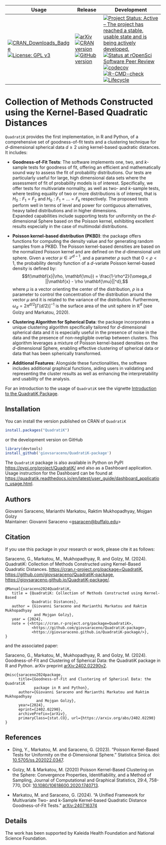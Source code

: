 <!-- badges: start -->

| Usage  | Release | Development |
|------------------|------------------------|------------------------------|
| [![CRAN_Downloads_Badge](https://cranlogs.r-pkg.org/badges/grand-total/QuadratiK)](https://cran.r-project.org/package=QuadratiK) [![License: GPL v3](https://img.shields.io/badge/license-GPLv3-blue.svg)](https://giovsaraceno.github.io/QuadratiK-package/LICENSE.html)|[![arXiv](https://img.shields.io/badge/doi-arXiv:2402.02290v2-green.svg)](https://doi.org/10.48550/arXiv.2402.02290) [![CRAN version](https://www.r-pkg.org/badges/version/QuadratiK)](https://CRAN.R-project.org/package=QuadratiK) [![GitHub version](https://img.shields.io/badge/devel%20version-1.1.3-blue.svg)](https://github.com/giovsaraceno/QuadratiK-package) | [![Project Status: Active – The project has reached a stable, usable state and is being actively developed.](https://www.repostatus.org/badges/latest/active.svg)](https://www.repostatus.org/#active) [![Status at rOpenSci Software Peer Review](https://badges.ropensci.org/632_status.svg)](https://github.com/ropensci/software-review/issues/632) [![codecov](https://codecov.io/github/giovsaraceno/QuadratiK-package/graph/badge.svg?token=M4CDTQPONE)](https://app.codecov.io/github/giovsaraceno/QuadratiK-package) [![R-CMD-check](https://github.com/giovsaraceno/QuadratiK-package/actions/workflows/R-CMD-check.yaml/badge.svg)](https://github.com/giovsaraceno/QuadratiK-package/actions/workflows/R-CMD-check.yaml) [![Lifecycle](https://img.shields.io/badge/lifecycle-stable-green.svg)](https://lifecycle.r-lib.org/articles/stages.html#stable) |             |

<!-- badges: end -->

# Collection of Methods Constructed using the Kernel-Based Quadratic Distances

`QuadratiK` provides the first implementation, in R and Python, of a comprehensive set of goodness-of-fit tests and a clustering technique for $d$-dimensional spherical data $d \ge 2$ using kernel-based quadratic distances. It includes:

-   **Goodness-of-Fit Tests**: The software implements one, two, and *k*-sample tests for goodness of fit, offering an efficient and mathematically sound way to assess the fit of probability distributions. Our tests are particularly useful for large, high dimensional data sets where the assessment of fit of probability models is of interest. Specifically, we offer tests for multivariate normality, as well as two- and *k*-sample tests, where testing equality of two or more distributions is of interest, that is $H_0: F_1 = F_2$ and $H_0: F_1 = \ldots = F_k$ respectively. The proposed tests perform well in terms of level and power for contiguous alternatives, heavy tailed distributions and in higher dimensions.\
Expanded capabilities include supporting tests for uniformity on the *d*-dimensional Sphere based on the Poisson kernel, exhibiting excellent results especially in the case of multimodal distributions.

-   **Poisson kernel-based distribution (PKBD)**: the package offers functions for computing the density value and for generating random samples from a PKBD. The Poisson kernel-based densities are based on the normalized Poisson kernel and are defined on the $d$-dimensional unit sphere. Given a vector $\mu \in \mathcal{S}^{d-1}$, and a parameter $\rho$ such that $0 < \rho < 1$, the probability density function of a $d$-variate Poisson kernel-based density is defined by: $$f(\mathbf{x}|\rho, \mathbf{\mu}) = \frac{1-\rho^2}{\omega_d ||\mathbf{x} - \rho \mathbf{\mu}||^d},$$ where $\mu$ is a vector orienting the center of the distribution, $\rho$ is a parameter to control the concentration of the distribution around the vector $\mu$ and it is related to the variance of the distribution. Furthermore, $\omega_d = 2\pi^{d/2} [\Gamma(d/2)]^{-1}$ is the surface area of the unit sphere in $\mathbb{R}^d$ (see Golzy and Markatou, 2020).

-   **Clustering Algorithm for Spherical Data**: the package incorporates a unique clustering algorithm specifically tailored for $d$-dimensional spherical data and it is especially useful in the presence of noise in the data and the presence of non-negligible overlap between clusters. This algorithm leverages a mixture of Poisson kernel-based densities on the $d$-dimensional Sphere, enabling effective clustering of spherical data or data that has been spherically transformed. 

-   **Additional Features**: Alongside these functionalities, the software includes additional graphical functions, aiding users in validating and representing the cluster results as well as enhancing the interpretability and usability of the analysis.

For an introduction to the usage of `QuadratiK` see the vignette [Introduction to the QuadratiK Package](https://giovsaraceno.github.io/QuadratiK-package/articles/Introduction.html).

## Installation

You can install the version published on CRAN of `QuadratiK`

``` r
install.packages("QuadratiK")
```

or the development version on GitHub

``` r
library(devtools)
install_github('giovsaraceno/QuadratiK-package')
```

The `QuadratiK` package is also available in Python on PyPI <https://pypi.org/project/QuadratiK/> and also as a Dashboard application. Usage instruction for the Dashboard can be found at <https://quadratik.readthedocs.io/en/latest/user_guide/dashboard_application_usage.html>.

## Authors

Giovanni Saraceno, Marianthi Markatou, Raktim Mukhopadhyay, Mojgan Golzy\
Maintainer: Giovanni Saraceno \<[gsaracen\@buffalo.edu](mailto:gsaracen@buffalo.edu)\>

## Citation

If you use this package in your research or work, please cite it as follows:

Saraceno, G., Markatou, M., Mukhopadhyay, R. and Golzy, M. (2024). QuadratiK: Collection of Methods Constructed using Kernel-Based Quadratic Distances. <https://cran.r-project.org/package=QuadratiK>, <https://github.com/giovsaraceno/QuadratiK-package>, <https://giovsaraceno.github.io/QuadratiK-package/>.

```         
@Manual{saraceno2024QuadratiK,  
   title = {QuadratiK: Collection of Methods Constructed using Kernel-Based 
            Quadratic Distances},  
   author = {Giovanni Saraceno and Marianthi Markatou and Raktim Mukhopadhyay 
             and Mojgan Golzy},  
   year = {2024},  
   note = {<https://cran.r-project.org/package=QuadratiK>,
            <https://github.com/giovsaraceno/QuadratiK-package>,
            <https://giovsaraceno.github.io/QuadratiK-package/>},  
}
```

and the associated paper:

Saraceno, G., Markatou, M., Mukhopadhyay, R. and Golzy, M. (2024). Goodness-of-Fit and Clustering of Spherical Data: the QuadratiK package in R and Python. arXiv preprint [arXiv:2402.02290v2](https://arxiv.org/abs/2402.02290).

```         
@misc{saraceno2024package, 
      title={Goodness-of-Fit and Clustering of Spherical Data: the QuadratiK 
             package in R and Python},  
      author={Giovanni Saraceno and Marianthi Markatou and Raktim Mukhopadhyay 
              and Mojgan Golzy}, 
      year={2024}, 
      eprint={2402.02290}, 
      archivePrefix={arXiv}, 
      primaryClass={stat.CO}, url={https://arxiv.org/abs/2402.02290}
}
```

## References

-   Ding, Y., Markatou, M. and Saraceno, G. (2023). “Poisson Kernel-Based Tests for Uniformity on the d-Dimensional Sphere.” Statistica Sinica. doi: [10.5705/ss.202022.0347](https://doi.org/10.5705/ss.202022.0347).

-   Golzy, M. & Markatou, M. (2020) Poisson Kernel-Based Clustering on the Sphere: Convergence Properties, Identifiability, and a Method of Sampling, Journal of Computational and Graphical Statistics, 29:4, 758-770, DOI: [10.1080/10618600.2020.1740713](https://doi.org/10.1080/10618600.2020.1740713).

-   Markatou, M. and Saraceno, G. (2024). “A Unified Framework for Multivariate Two- and k-Sample Kernel-based Quadratic Distance Goodness-of-Fit Tests.” [arXiv:2407.16374](https://doi.org/10.48550/arXiv.2407.16374)

## Details

The work has been supported by Kaleida Health Foundation and National Science Foundation.
